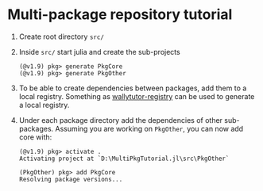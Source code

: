 # Multi-package repository tutorial

1. Create root directory `src/`
1. Inside `src/` start julia and create the sub-projects

    ```@julia-repl
    (@v1.9) pkg> generate PkgCore
    (@v1.9) pkg> generate PkgOther
    ```

1. To be able to create dependencies between packages, add them to a local registry. Something as [wallytutor-registry](https://github.com/wallytutor/wallytutor-registry) can be used to generate a local registry.
1. Under each package directory add the dependencies of other sub-packages. Assuming you are working on `PkgOther`, you can now add core with:

    ```@julia-repl
    (@v1.9) pkg> activate .
    Activating project at `D:\MultiPkgTutorial.jl\src\PkgOther`

    (PkgOther) pkg> add PkgCore
    Resolving package versions...
    ```
